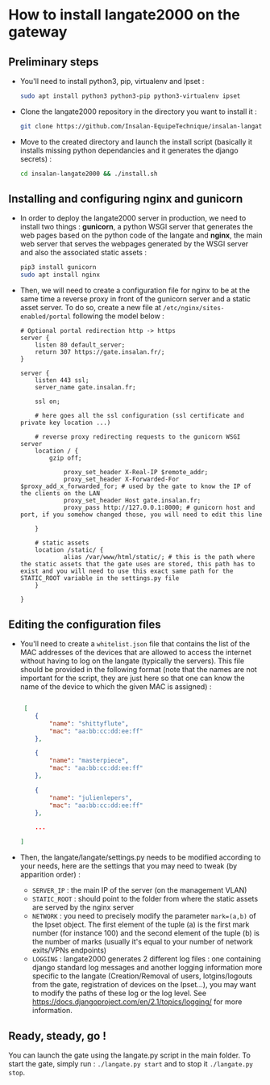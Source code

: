 # How to install langate2000 on the gateway

## Preliminary steps

* You'll need to install python3, pip, virtualenv and Ipset :

    ```bash
    sudo apt install python3 python3-pip python3-virtualenv ipset
    ```

* Clone the langate2000 repository in the directory you want to install it :

    ```bash
    git clone https://github.com/Insalan-EquipeTechnique/insalan-langate2000.git
    ```
 
* Move to the created directory and launch the install script (basically it installs missing python dependancies and it generates the django secrets) :

     ```bash
     cd insalan-langate2000 && ./install.sh
     ```

## Installing and configuring nginx and gunicorn

* In order to deploy the langate2000 server in production, we need to install two things : **gunicorn**, a python WSGI server that generates the web pages based on the python code of the langate and **nginx**, the main web server that serves the webpages generated by the WSGI server and also the associated static assets :

    ```bash
    pip3 install gunicorn
    sudo apt install nginx
    ```

* Then, we will need to create a configuration file for nginx to be at the same time a reverse proxy in front of the gunicorn server and a static asset server. To do so, create a new file at `/etc/nginx/sites-enabled/portal` following the model below :

    ```nginx
    # Optional portal redirection http -> https
    server {
        listen 80 default_server;
        return 307 https://gate.insalan.fr/;
    }

    server {
        listen 443 ssl;
        server_name gate.insalan.fr;

        ssl on;

        # here goes all the ssl configuration (ssl certificate and private key location ...)

        # reverse proxy redirecting requests to the gunicorn WSGI server
        location / {
	        gzip off;
		
                proxy_set_header X-Real-IP $remote_addr;
                proxy_set_header X-Forwarded-For $proxy_add_x_forwarded_for; # used by the gate to know the IP of the clients on the LAN
                proxy_set_header Host gate.insalan.fr;
                proxy_pass http://127.0.0.1:8000; # gunicorn host and port, if you somehow changed those, you will need to edit this line
		
        }
	
        # static assets
        location /static/ {
                alias /var/www/html/static/; # this is the path where the static assets that the gate uses are stored, this path has to exist and you will need to use this exact same path for the STATIC_ROOT variable in the settings.py file 
        }

    }

    ```

## Editing the configuration files

* You'll need to create a `whitelist.json` file that contains the list of the MAC addresses of the devices that are allowed to access the internet without having to log on the langate (typically the servers). This file should be provided in the following format (note that the names are not important for the script, they are just here so that one can know the name of the device to which the given MAC is assigned) :

    ```json

	 [
		{
			"name": "shittyflute",
			"mac": "aa:bb:cc:dd:ee:ff"
		},

		{
			"name": "masterpiece",
			"mac": "aa:bb:cc:dd:ee:ff"
		},

		{                                 	
			"name": "julienlepers",
			"mac": "aa:bb:cc:dd:ee:ff"
		},

		...

	]

    ```

* Then, the langate/langate/settings.py needs to be modified according to your needs, here are the settings that you may need to tweak (by apparition order) :
	
	- `SERVER_IP` : the main IP of the server (on the management VLAN)
	- `STATIC_ROOT` : should point to the folder from where the static assets are served by the nginx server
	- `NETWORK` : you need to precisely modify the parameter `mark=(a,b)` of the Ipset object. The first element of the tuple (a) is the first mark number (for instance 100) and the second element of the tuple (b) is the number of marks (usually it's equal to your number of network exits/VPNs endpoints)
	- `LOGGING` : langate2000 generates 2 different log files : one containing django standard log messages and another logging information more specific to the langate (Creation/Removal of users, lotgins/logouts from the gate, registration of devices on the Ipset...), you may want to modify the paths of these log or the log level. See https://docs.djangoproject.com/en/2.1/topics/logging/ for more information.

## Ready, steady, go !

You can launch the gate using the langate.py script in the main folder. 
To start the gate, simply run : `./langate.py start` and to stop it `./langate.py stop`.
